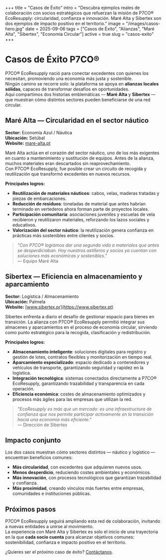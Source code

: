 +++
title = "Casos de Éxito"
intro = "Descubra ejemplos reales de colaboración con socios estratégicos que refuerzan la misión de P7CO® EcoResupply: circularidad, confianza e innovación. Maré Alta y Sibertex son dos ejemplos de impacto positivo en el territorio."
image = "/images/casos-hero.jpg"
date = 2025-09-06
tags = ["Casos de Éxito", "Alianzas", "Maré Alta", "Sibertex", "Economía Circular"]
active = true
slug = "casos-exito"
+++

# Casos de Éxito P7CO®

P7CO® EcoResupply nació para conectar excedentes con quienes los necesitan, promoviendo una economía más justa y sostenible.  
Ningún camino se recorre solo: la plataforma se apoya en **alianzas locales sólidas**, capaces de transformar desafíos en oportunidades.  
Aquí compartimos dos historias emblemáticas — **Maré Alta** y **Sibertex** — que muestran cómo distintos sectores pueden beneficiarse de una red circular.

## Maré Alta — Circularidad en el sector náutico

**Sector:** Economía Azul / Náutica  
**Ubicación:** Setúbal  
**Website:** [mare-alta.pt](https://www.mare-alta.pt)

Maré Alta actúa en el corazón del sector náutico, uno de los más exigentes en cuanto a mantenimiento y sustitución de equipos. Antes de la alianza, muchos materiales eran descartados sin reaprovechamiento.  
Con P7CO® EcoResupply, fue posible crear un circuito de recogida y reutilización que transformó excedentes en nuevos recursos.

**Principales logros:**

- **Reutilización de materiales náuticos**: cabos, velas, maderas tratadas y piezas de embarcaciones.  
- **Reducción de residuos**: toneladas de material que antes habrían terminado en vertederos ahora forman parte de proyectos locales.  
- **Participación comunitaria**: asociaciones juveniles y escuelas de vela recibieron y reutilizaron materiales, reforzando los lazos sociales y educativos.  
- **Valorización del sector náutico**: la reutilización genera confianza en prácticas más sostenibles entre clientes y socios.

> _"Con P7CO® logramos dar una segunda vida a materiales que antes se desperdiciaban. Hoy nuestros astilleros y socios ya cuentan con soluciones más económicas y sostenibles."_  
— Equipo Maré Alta

## Sibertex — Eficiencia en almacenamiento y aparcamiento

**Sector:** Logística / Almacenamiento  
**Ubicación:** Palmela  
**Website:** [www.sibertex.pr](https://www.sibertex.pt)

Sibertex enfrenta a diario el desafío de gestionar espacio para bienes en transición. La alianza con P7CO® EcoResupply permitió integrar sus almacenes y aparcamientos en el proceso de economía circular, sirviendo como punto estratégico para la recogida, clasificación y redistribución.

**Principales logros:**

- **Almacenamiento inteligente**: soluciones digitales para registro y gestión de lotes, contratos flexibles y monitorización en tiempo real.  
- **Aparcamiento especializado**: espacio dedicado a contenedores y vehículos de transporte, garantizando seguridad y rapidez en la logística.  
- **Integración tecnológica**: sistemas conectados directamente a P7CO® EcoResupply, garantizando trazabilidad y transparencia en cada operación.  
- **Eficiencia económica**: costes de almacenamiento optimizados y procesos más ágiles para las empresas que utilizan la red.

> _"EcoResupply es más que un mercado: es una infraestructura de confianza que nos permite participar activamente en la transición hacia una economía más eficiente."_  
— Dirección de Sibertex

## Impacto conjunto

Los dos casos muestran cómo sectores distintos — náutico y logístico — encuentran beneficios comunes:

- **Más circularidad**, con excedentes que adquieren nuevos usos.  
- **Menos desperdicio**, reduciendo costes ambientales y económicos.  
- **Más innovación**, con procesos tecnológicos que garantizan trazabilidad y confianza.  
- **Más proximidad**, creando vínculos más fuertes entre empresas, comunidades e instituciones públicas.

## Próximos pasos

P7CO® EcoResupply seguirá ampliando esta red de colaboración, invitando a nuevas entidades a unirse al movimiento.  
La experiencia con Maré Alta y Sibertex es solo el inicio de una trayectoria en la que **cada socio cuenta** para alcanzar objetivos comunes: sostenibilidad, confianza e impacto positivo en el territorio.

¿Quieres ser el próximo caso de éxito? [Contáctanos](/es/home/contact).
